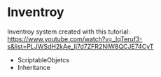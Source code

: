 # Inventroy

Inventroy system created with this tutorial: https://www.youtube.com/watch?v=_IqTeruf3-s&list=PLJWSdH2kAe_Ij7d7ZFR2NIW8QCJE74CyT
* ScriptableObjetcs
* Inheritance
